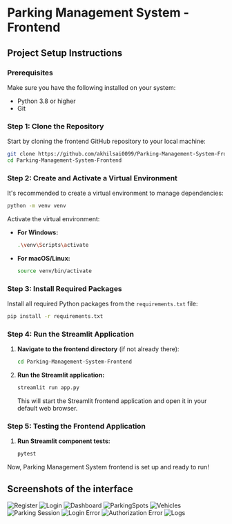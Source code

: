 # Parking Management System - Frontend

## Project Setup Instructions

### Prerequisites

Make sure you have the following installed on your system:

- Python 3.8 or higher
- Git

### Step 1: Clone the Repository

Start by cloning the frontend GitHub repository to your local machine:

```bash
git clone https://github.com/akhilsai0099/Parking-Management-System-Frontend.git
cd Parking-Management-System-Frontend
```

### Step 2: Create and Activate a Virtual Environment

It's recommended to create a virtual environment to manage dependencies:

```bash
python -m venv venv
```

Activate the virtual environment:

- **For Windows:**

  ```bash
  .\venv\Scripts\activate
  ```

- **For macOS/Linux:**

  ```bash
  source venv/bin/activate
  ```

### Step 3: Install Required Packages

Install all required Python packages from the `requirements.txt` file:

```bash
pip install -r requirements.txt
```

### Step 4: Run the Streamlit Application

1. **Navigate to the frontend directory** (if not already there):

   ```bash
   cd Parking-Management-System-Frontend
   ```

2. **Run the Streamlit application:**

   ```bash
   streamlit run app.py
   ```

   This will start the Streamlit frontend application and open it in your default web browser.

### Step 5: Testing the Frontend Application

1. **Run Streamlit component tests:**

   ```bash
   pytest
   ```

Now, Parking Management System frontend is set up and ready to run!
## Screenshots of the interface
![Register](https://github.com/user-attachments/assets/d9e1a3e7-41d2-40bf-8dfa-485d60b5e358)
![Login](https://github.com/user-attachments/assets/6daec6de-0da1-46fa-a353-ea8d348c3512)
![Dashboard](https://github.com/user-attachments/assets/6f0a397f-2393-4b94-9334-2133f76816e6)
![ParkingSpots](https://github.com/user-attachments/assets/b62de99a-1771-4a63-a707-730670332191)
![Vehicles](https://github.com/user-attachments/assets/43d6b659-95eb-4f6e-bf36-5b397ba07f5d)
![Parking Session](https://github.com/user-attachments/assets/c8f367cb-4629-4df3-9fad-6daa3d7a2271)
![Login Error](https://github.com/user-attachments/assets/f68edc09-312e-42c8-bf09-bbb2856e585b)
![Authorization Error](https://github.com/user-attachments/assets/71c3c7f8-0f42-4cba-9378-d26a9392d854)
![Logs](https://github.com/user-attachments/assets/51436dca-f378-4d4c-95c7-b93b2096e839)

